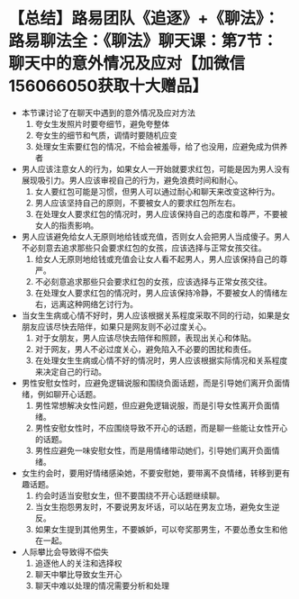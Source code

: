 # 【总结】路易团队《追逐》+《聊法》：路易聊法全：《聊法》聊天课：第7节：聊天中的意外情况及应对【加微信156066050获取十大赠品】

-   本节课讨论了在聊天中遇到的意外情况及应对方法
    1.  夸女生发照片时要夸细节，避免夸整体
    2.  夸女生的细节和气质，调情时要随机应变
    3.  处理女生索要红包的情况，不给会被羞辱，给了也没用，应避免成为供养者
-   男人应该注意女人的行为，如果女人一开始就要求红包，可能是因为男人没有展现吸引力。男人应该审视自己的行为，避免浪费时间和耐心。
    1.  女人要红包可能是习惯，但男人可以通过耐心和聊天来改变这种行为。
    2.  男人应该坚持自己的原则，不要被女人的要求红包所左右。
    3.  在处理女人要求红包的情况时，男人应该保持自己的态度和尊严，不要被女人的指责影响。
-   男人应该避免给女人无原则地给钱或充值，否则女人会把男人当成傻子。男人不必刻意去追求那些只会要求红包的女孩，应该选择与正常女孩交往。
    1.  给女人无原则地给钱或充值会让女人看不起男人，男人应该保持自己的尊严。
    2.  不必刻意追求那些只会要求红包的女孩，应该选择与正常女孩交往。
    3.  在处理女人要求红包的情况时，男人应该保持冷静，不要被女人的情绪左右，远离这种网络乞讨行为。
-   当女生生病或心情不好时，男人应该根据关系程度采取不同的行动，如果是女朋友应该尽快去陪伴，如果只是网友则不必过度关心。
    1.  对于女朋友，男人应该尽快去陪伴和照顾，表现出关心和体贴。
    2.  对于网友，男人不必过度关心，避免陷入不必要的困扰和责任。
    3.  在处理女生生病或心情不好的情况时，男人应该根据实际情况和关系程度来决定自己的行动。
-   男性安慰女性时，应避免逻辑说服和围绕负面话题，而是引导她们离开负面情绪，例如聊开心话题。
    1.  男性常想解决女性问题，但应避免逻辑说服，而是引导女性离开负面情绪。
    2.  男性安慰女性时，不应围绕导致不开心的话题，而是聊一些能让女性开心的话题。
    3.  男性应避免一味安慰女性，而是用情绪带动她们，引导她们离开负面情绪。
-   女生约会时，要用好情绪感染她，不要安慰她，要带离不良情绪，转移到更有趣话题。
    1.  约会时适当安慰女生，但不要围绕不开心话题继续聊。
    2.  当女生抱怨男友时，不要说男友坏话，可以站在男友立场，避免女生逆反。
    3.  如果女生提到其他男生，不要嫉妒，可以夸奖那男生，不要怂恿女生和他在一起。
-   人际攀比会导致得不偿失
    1.  追逐他人的关注和选择权
    2.  聊天中攀比导致女生开心
    3.  聊天中难以处理的情况需要分析和处理